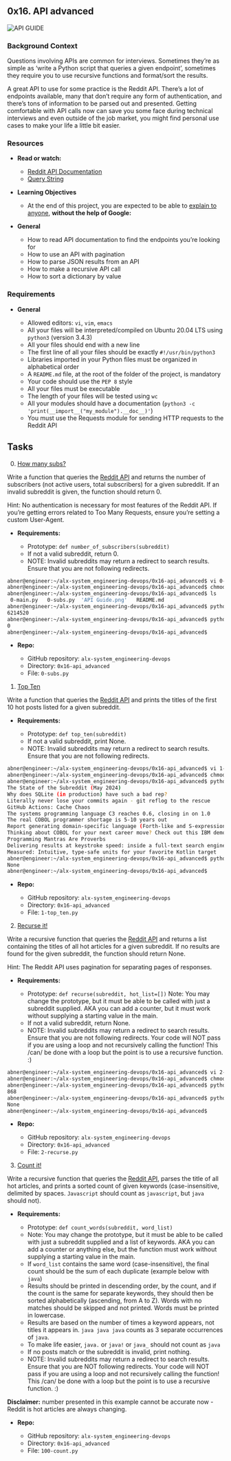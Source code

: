 ## 0x16. API advanced

![API GUIDE](https://raw.githubusercontent.com/Abner261/alx-system_engineering-devops/8a4610e183db8cc88700fd75a53f8f16cacafb5e/0x16-api_advanced/API%20Guide.png)

### Background Context

Questions involving APIs are common for interviews. Sometimes they’re as simple as ‘write a Python script that queries a given endpoint’, sometimes they require you to use recursive functions and format/sort the results.

A great API to use for some practice is the Reddit API. There’s a lot of endpoints available, many that don’t require any form of authentication, and there’s tons of information to be parsed out and presented. Getting comfortable with API calls now can save you some face during technical interviews and even outside of the job market, you might find personal use cases to make your life a little bit easier.

### Resources

* **Read or watch:**

	- [Reddit API Documentation](https://www.reddit.com/dev/api/)
	- [Query String](https://en.wikipedia.org/wiki/Query_string)

* **Learning Objectives**

	- At the end of this project, you are expected to be able to [explain to anyone](https://fs.blog/feynman-learning-technique/), **without the help of Google:**

* **General**

	- How to read API documentation to find the endpoints you’re looking for
	- How to use an API with pagination
	- How to parse JSON results from an API
	- How to make a recursive API call
	- How to sort a dictionary by value

### Requirements

* **General**

	- Allowed editors: `vi`, `vim`, `emacs`
	- All your files will be interpreted/compiled on Ubuntu 20.04 LTS using `python3` (version 3.4.3)
	- All your files should end with a new line
	- The first line of all your files should be exactly `#!/usr/bin/python3`
	- Libraries imported in your Python files must be organized in alphabetical order
	- A `README.md` file, at the root of the folder of the project, is mandatory
	- Your code should use the `PEP 8` style
	- All your files must be executable
	- The length of your files will be tested using `wc`
	- All your modules should have a documentation (`python3 -c 'print(__import__("my_module").__doc__)'`)
	- You must use the Requests module for sending HTTP requests to the Reddit API

## Tasks

0. [How many subs?](0-subs.py)

Write a function that queries the [Reddit API](https://www.reddit.com/dev/api/) and returns the number of subscribers (not active users, total subscribers) for a given subreddit. If an invalid subreddit is given, the function should return 0.

Hint: No authentication is necessary for most features of the Reddit API. If you’re getting errors related to Too Many Requests, ensure you’re setting a custom User-Agent.

* **Requirements:**

	- Prototype: `def number_of_subscribers(subreddit)`
	- If not a valid subreddit, return 0.
	- NOTE: Invalid subreddits may return a redirect to search results. Ensure that you are not following redirects.

```sh
abner@engineer:~/alx-system_engineering-devops/0x16-api_advanced$ vi 0-subs.py
abner@engineer:~/alx-system_engineering-devops/0x16-api_advanced$ chmod u+x 0-subs.py 
abner@engineer:~/alx-system_engineering-devops/0x16-api_advanced$ ls
 0-main.py   0-subs.py  'API Guide.png'   README.md
abner@engineer:~/alx-system_engineering-devops/0x16-api_advanced$ python3 0-main.py programming
6214520
abner@engineer:~/alx-system_engineering-devops/0x16-api_advanced$ python3 0-main.py this_is_a_fake_subreddit
0
abner@engineer:~/alx-system_engineering-devops/0x16-api_advanced$
```

* **Repo:**

	- GitHub repository: `alx-system_engineering-devops`
	- Directory: `0x16-api_advanced`
	- File: `0-subs.py`

1. [Top Ten](1-top_ten.py)

Write a function that queries the [Reddit API](https://www.reddit.com/dev/api/) and prints the titles of the first 10 hot posts listed for a given subreddit.

* **Requirements:**

	- Prototype: `def top_ten(subreddit)`
	- If not a valid subreddit, print None.
	- NOTE: Invalid subreddits may return a redirect to search results. Ensure that you are not following redirects.

```sh
abner@engineer:~/alx-system_engineering-devops/0x16-api_advanced$ vi 1-top_ten.py 
abner@engineer:~/alx-system_engineering-devops/0x16-api_advanced$ chmod u+x 1-top_ten.py 
abner@engineer:~/alx-system_engineering-devops/0x16-api_advanced$ python3 1-main.py programming
The State of the Subreddit (May 2024)
Why does SQLite (in production) have such a bad rep?
Literally never lose your commits again - git reflog to the rescue 
GitHub Actions: Cache Chaos
The systems programming language C3 reaches 0.6, closing in on 1.0
The real COBOL programmer shortage is 5-10 years out
Report generating domain-specific language (Forth-like and S-expression)
Thinking about COBOL for your next career move? Check out this IBM demo of development from 1975.
Programming Mantras Are Proverbs
Delivering results at keystroke speed: inside a full-text search engine
Measured: Intuitive, type-safe units for your favorite Kotlin target
abner@engineer:~/alx-system_engineering-devops/0x16-api_advanced$ python3 1-main.py this_is_a_fake_subreddit
None
abner@engineer:~/alx-system_engineering-devops/0x16-api_advanced$ 
```

* **Repo:**

	- GitHub repository: `alx-system_engineering-devops`
	- Directory: `0x16-api_advanced`
	- File: `1-top_ten.py`

2. [Recurse it!](2-recurse.py)

Write a recursive function that queries the [Reddit API](https://www.reddit.com/dev/api/) and returns a list containing the titles of all hot articles for a given subreddit. If no results are found for the given subreddit, the function should return None.

Hint: The Reddit API uses pagination for separating pages of responses.

* **Requirements:**

	- Prototype: `def recurse(subreddit, hot_list=[])`
Note: You may change the prototype, but it must be able to be called with just a subreddit supplied. AKA you can add a counter, but it must work without supplying a starting value in the main.
	- If not a valid subreddit, return None.
	- NOTE: Invalid subreddits may return a redirect to search results. Ensure that you are not following redirects.
Your code will NOT pass if you are using a loop and not recursively calling the function! This /can/ be done with a loop but the point is to use a recursive function. :)

```sh
abner@engineer:~/alx-system_engineering-devops/0x16-api_advanced$ vi 2-recurse.py 
abner@engineer:~/alx-system_engineering-devops/0x16-api_advanced$ chmod u+x 2-recurse.py 
abner@engineer:~/alx-system_engineering-devops/0x16-api_advanced$ python3 2-main.py programming
868
abner@engineer:~/alx-system_engineering-devops/0x16-api_advanced$ python3 2-main.py this_is_a_fake_subreddit
None
abner@engineer:~/alx-system_engineering-devops/0x16-api_advanced$
```

* **Repo:**

	- GitHub repository: `alx-system_engineering-devops`
	- Directory: `0x16-api_advanced`
	- File: `2-recurse.py`

3. [Count it!](100-count.py)

Write a recursive function that queries the [Reddit API](https://www.reddit.com/dev/api/), parses the title of all hot articles, and prints a sorted count of given keywords (case-insensitive, delimited by spaces. `Javascript` should count as `javascript`, but `java` should not).

* **Requirements:**

	- Prototype: `def count_words(subreddit, word_list)`
	- Note: You may change the prototype, but it must be able to be called with just a subreddit supplied and a list of keywords. AKA you can add a counter or anything else, but the function must work without supplying a starting value in the main.
	- If `word_list` contains the same word (case-insensitive), the final count should be the sum of each duplicate (example below with `java`)
	- Results should be printed in descending order, by the count, and if the count is the same for separate keywords, they should then be sorted alphabetically (ascending, from A to Z). Words with no matches should be skipped and not printed. Words must be printed in lowercase.
	- Results are based on the number of times a keyword appears, not titles it appears in. `java java java` counts as 3 separate occurrences of `java`.
	- To make life easier, `java.` or `java!` or `java_` should not count as `java`
	- If no posts match or the subreddit is invalid, print nothing.
	- NOTE: Invalid subreddits may return a redirect to search results. Ensure that you are NOT following redirects.
Your code will NOT pass if you are using a loop and not recursively calling the function! This /can/ be done with a loop but the point is to use a recursive function. :)

**Disclaimer:** number presented in this example cannot be accurate now - Reddit is hot articles are always changing.


* **Repo:**

	- GitHub repository: `alx-system_engineering-devops`
	- Directory: `0x16-api_advanced`
	- File: `100-count.py`
